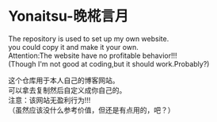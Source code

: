 # Yonaitsu-晚椛言月

The repository is used to set up my own website.<br>
you could copy it and make it your own.<br>
Attention:The website have no profitable behavior!!!<br>
(Though I'm not good at coding,but it should work.Probably?)

这个仓库用于本人自己的博客网站。<br>
可以拿去复制然后自定义成你自己的。<br>
注意：该网站无盈利行为!!!<br>
（虽然应该没什么参考价值，但还是有点用的，吧？）
